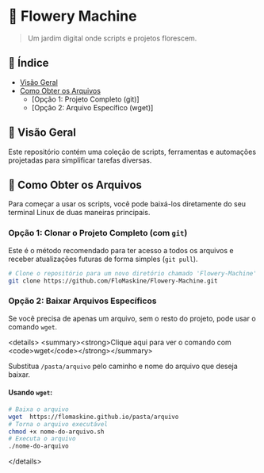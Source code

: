# 🌸 Flowery Machine

> Um jardim digital onde scripts e projetos florescem.

## 📝 Índice

  * [Visão Geral](#visao-geral)
  * [Como Obter os Arquivos](#como-obter-os-arquivos)
      * [Opção 1: Projeto Completo (git)]
      * [Opção 2: Arquivo Específico (wget)]
  
## 📖 Visão Geral

Este repositório contém uma coleção de scripts, ferramentas e automações projetadas para simplificar tarefas diversas.

## 🚀 Como Obter os Arquivos

Para começar a usar os scripts, você pode baixá-los diretamente do seu terminal Linux de duas maneiras principais.

### Opção 1: Clonar o Projeto Completo (com `git`)

Este é o método recomendado para ter acesso a todos os arquivos e receber atualizações futuras de forma simples (`git pull`).

```bash
# Clone o repositório para um novo diretório chamado 'Flowery-Machine'
git clone https://github.com/FloMaskine/Flowery-Machine.git
```

### Opção 2: Baixar Arquivos Específicos

Se você precisa de apenas um arquivo, sem o resto do projeto, pode usar o comando `wget`.

\<details\>
\<summary\>\<strong\>Clique aqui para ver o comando com \<code\>wget\</code\>\</strong\>\</summary\>

Substitua `/pasta/arquivo` pelo caminho e nome do arquivo que deseja baixar.

#### Usando `wget`:

```bash
# Baixa o arquivo
wget  https://flomaskine.github.io/pasta/arquivo
# Torna o arquivo executável
chmod +x nome-do-arquivo.sh
# Executa o arquivo
./nome-do-arquivo
```

\</details\>
